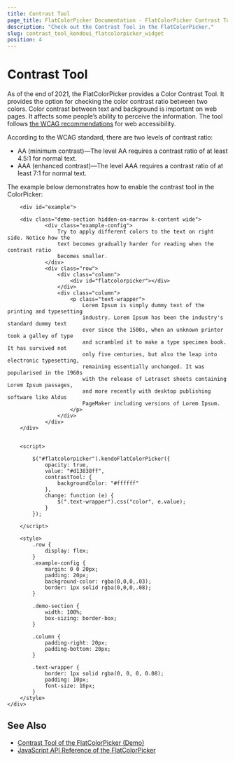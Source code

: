 ```yaml
---
title: Contrast Tool
page_title: FlatColorPicker Documentation - FlatColorPicker Contrast Tool
description: "Check out the Contrast Tool in the FlatColorPicker."
slug: contrast_tool_kendoui_flatcolorpicker_widget
position: 4
---
```


# Contrast Tool

As of the end of 2021, the FlatColorPicker provides a Color Contrast Tool. It provides the option for checking the color contrast ratio between two colors. Color contrast between text and background is important on web pages. It affects some people’s ability to perceive the information. The tool follows [the WCAG recommendations](/flatcolorpicker/accessibility/overview#wcag-21) for web accessibility.

According to the WCAG standard, there are two levels of contrast ratio:
 * AA (minimum contrast)—The level AA requires a contrast ratio of at least 4.5:1 for normal text.
 * AAA (enhanced contrast)—The level AAA requires a contrast ratio of at least 7:1 for normal text.

The example below demonstrates how to enable the contrast tool in the ColorPicker:

```dojo
    <div id="example">

    <div class="demo-section hidden-on-narrow k-content wide">
            <div class="example-config">
                Try to apply different colors to the text on right side. Notice how the
                text becomes gradually harder for reading when the contrast ratio
                becomes smaller.
            </div>
            <div class="row">
                <div class="column">
                    <div id="flatcolorpicker"></div>
                </div>
                <div class="column">
                    <p class="text-wrapper">
                        Lorem Ipsum is simply dummy text of the printing and typesetting
                        industry. Lorem Ipsum has been the industry's standard dummy text
                        ever since the 1500s, when an unknown printer took a galley of type
                        and scrambled it to make a type specimen book. It has survived not
                        only five centuries, but also the leap into electronic typesetting,
                        remaining essentially unchanged. It was popularised in the 1960s
                        with the release of Letraset sheets containing Lorem Ipsum passages,
                        and more recently with desktop publishing software like Aldus
                        PageMaker including versions of Lorem Ipsum.
                    </p>
                </div>
            </div>
    </div>


    <script>

        $("#flatcolorpicker").kendoFlatColorPicker({
            opacity: true,
            value: "#d13838ff",
            contrastTool: {
                backgroundColor: "#ffffff"
            },
            change: function (e) {
                $(".text-wrapper").css("color", e.value);
            }
        });
        
    </script>

    <style>
        .row {
            display: flex;         
        }
        .example-config {
            margin: 0 0 20px;
            padding: 20px;
            background-color: rgba(0,0,0,.03);
            border: 1px solid rgba(0,0,0,.08);
        }

        .demo-section {
            width: 100%;
            box-sizing: border-box;
        }

        .column {
            padding-right: 20px;
            padding-bottom: 20px;
        }

        .text-wrapper {
            border: 1px solid rgba(0, 0, 0, 0.08);
            padding: 10px;
            font-size: 16px;
        }
    </style>
</div>
```

## See Also

* [Contrast Tool of the FlatColorPicker (Demo)](https://demos.telerik.com/kendo-ui/flatcolorpicker/contrast-tool)
* [JavaScript API Reference of the FlatColorPicker](/api/javascript/ui/flatcolorpicker)
